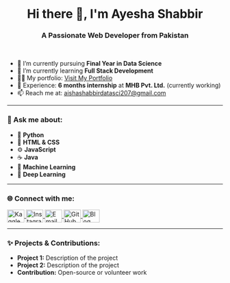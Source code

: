 <h1 align="center">Hi there 👋, I'm Ayesha Shabbir</h1>
<h3 align="center">A Passionate Web Developer from Pakistan</h3>

<br>

- 🔭 I’m currently pursuing **Final Year in Data Science**  
- 🌱 I’m currently learning **Full Stack Development**  
- 👨‍💻 My portfolio: [Visit My Portfolio](https://example.com)  
- 💼 Experience: **6 months internship** at **MHB Pvt. Ltd.** (currently working)  
- 📫 Reach me at: <a href="mailto:aishashabbirdatasci207@gmail.com">aishashabbirdatasci207@gmail.com</a>  

---

<h3>💬 Ask me about:</h3>
<ul>
  <li>🐍 <strong>Python</strong></li>
  <li>🎨 <strong>HTML & CSS</strong></li>
  <li>⚙️ <strong>JavaScript</strong></li>
  <li>☕ <strong>Java</strong></li>
  <li>🤖 <strong>Machine Learning</strong></li>
  <li>🧠 <strong>Deep Learning</strong></li>
</ul>

---

<h3>🌐 Connect with me:</h3>
<p align="left">
  <!-- Kaggle -->
  <a href="https://www.kaggle.com/aishashabbir" target="_blank">
    <img align="center" src="https://www.kaggle.com/static/images/site-logo.png" alt="Kaggle" height="30" width="40" />
  </a>
  <!-- Instagram -->
  <a href="https://instagram.com/ayesha_shabbir4" target="_blank">
    <img align="center" src="https://raw.githubusercontent.com/rahuldkjain/github-profile-readme-generator/master/src/images/icons/Social/instagram.svg" alt="Instagram" height="30" width="40" />
  </a>
  <!-- Email -->
  <a href="mailto:aishashabbirdatasci207@gmail.com" target="_blank">
    <img align="center" src="https://cdn-icons-png.flaticon.com/512/732/732200.png" alt="Email" height="30" width="40" />
  </a>
  <!-- GitHub -->
  <a href="https://github.com/Ayeshashabbir01" target="_blank">
    <img align="center" src="https://raw.githubusercontent.com/rahuldkjain/github-profile-readme-generator/master/src/images/icons/Social/github.svg" alt="GitHub" height="30" width="40" />
  </a>
  <!-- Blog -->
  <a href="https://yourblog.com" target="_blank">
    <img align="center" src="https://upload.wikimedia.org/wikipedia/commons/thumb/7/76/Blogger_icon.svg/2048px-Blogger_icon.svg.png" alt="Blog" height="30" width="40" />
  </a>
</p>

---

<h3>✨ Projects & Contributions:</h3>
<ul>
  <li><strong>Project 1:</strong> Description of the project</li>
  <li><strong>Project 2:</strong> Description of the project</li>
  <li><strong>Contribution:</strong> Open-source or volunteer work</li>
</ul>
